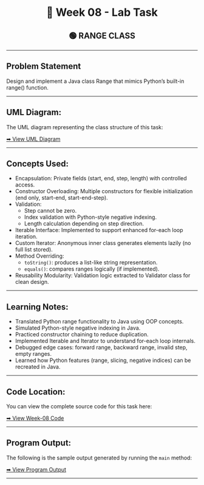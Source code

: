 <h1 align="center">📄 Week 08 - Lab Task</h1>

<h2 align="center">🟢 RANGE CLASS</h2>

---

## Problem Statement

Design and implement a Java class Range that mimics Python’s built-in range() function.

--- 

## UML Diagram:
The UML diagram representing the class structure of this task: 

[➡ View UML Diagram](./uml.png)

---

## Concepts Used:

- Encapsulation: Private fields (start, end, step, length) with controlled access.
- Constructor Overloading: Multiple constructors for flexible initialization (end only, start-end, start-end-step).
- Validation:
    - Step cannot be zero.
    - Index validation with Python-style negative indexing.
    - Length calculation depending on step direction.
- Iterable Interface: Implemented to support enhanced for-each loop iteration.
- Custom Iterator: Anonymous inner class generates elements lazily (no full list stored).
- Method Overriding:
    - `toString()`: produces a list-like string representation.
    - `equals()`: compares ranges logically (if implemented).
- Reusability Modularity: Validation logic extracted to Validator class for clean design.

--- 

## Learning Notes:

- Translated Python range functionality to Java using OOP concepts.
- Simulated Python-style negative indexing in Java.
- Practiced constructor chaining to reduce duplication.
- Implemented Iterable and Iterator to understand for-each loop internals.
- Debugged edge cases: forward range, backward range, invalid step, empty ranges.
- Learned how Python features (range, slicing, negative indices) can be recreated in Java.

---

## Code Location:

You can view the complete source code for this task here: 

[➡ View Week-08 Code](./code)

---

## Program Output:

The following is the sample output generated by running the `main` method: 

[➡ View Program Output](./output.png)

---
